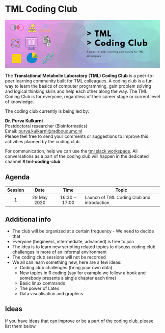 # TML Coding Club

![](TML-Coding-Club_Banner.png)

The **Translational Metabolic Laboratory (TML) Coding Club** is a peer-to-peer learning community built for TML colleagues. A coding club is a fun way to learn the basics of computer programming, gain problem solving and logical thinking skills and help each other along the way. The TML Coding Club is for everyone, regardless of their career stage or current level of knowledge. 

The coding club currently is being led by:

**Dr. Purva Kulkarni**<br/>
Postdoctoral researcher (Bioinformatics)<br/>
Email: purva.kulkarni@radboudumc.nl<br/>
Please feel free to send your comments or suggestions to improve this activities planned by the coding club.

For communication, help we can use the [tml slack workspace](tml-department.slack.com). All conversations as a part of the coding club will happen in the dedicated channel **# tml-coding-club**

## Agenda ##

| Session |     Date    |      Time     | Topic                                      |
|:-------:|:-----------:|:-------------:|--------------------------------------------|
|    1    | 29 May 2020 | 16:30 - 17:00 | Launch of TML Coding Club and introduction |

## Additional info ##

- The club will be organized at a certain frequency - We need to decide that
- Everyone (begineers, intermediate, advanced) is free to join
- The idea is to learn new scripting related topics to discuss coding club challenges in more of an informal environment
- The coding club sessions will not be recorded
- We all can learn something new, here are a few ideas:
	- Coding club challenges (bring your own data)
	- New topics in R coding (say for example we follow a book and somebody presents a single chapter each time)
	- Basic linux commands
	- The power of Latex
	- Data visualisation and graphics
  
  
## Ideas ##
If you have ideas that can improve or be a part of the coding club, please list them below
